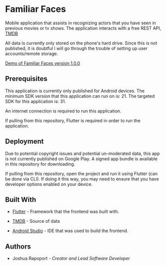 # Familiar Faces

Mobile application that assists in recognizing actors that you have seen in previous movies or tv shows.
The application interacts with a free REST API, [TMDB](https://developers.themoviedb.org/3/getting-started/introduction)

All data is currently only stored on the phone's hard drive. Since this is not published, it is doubtful I will go through the trouble of setting up user accounts/remote storage.

[Demo of Familiar Faces version 1.0.0](https://www.youtube.com/watch?v=p2q9HhY6jUY)

## Prerequisites

This application is currently only published for Android devices. The minimum SDK version that this application can run on is: 21. The targeted SDK for this application is: 31.

An internet connection is required to run this application.

If pulling from this repository, Flutter is required in order to run the application.

## Deployment

Due to potential copyright issues and potential un-moderated data, this app is not currently published on Google Play. A signed app bundle is available in this repository for downloading.

If pulling from this repository, open the project and run it using Flutter (can be done via CLI). If doing it this way, you may need to ensure that you have developer options enabled on your device.

## Built With

- [Flutter](https://flutter.dev/) - Framework that the frontend was built with.

- [TMDB](https://developers.themoviedb.org/3/getting-started/introduction) - Source of data

- [Android Studio](https://developer.android.com/studio) - IDE that was used to build the frontend.

## Authors

- Joshua Rapoport - _Creator and Lead Software Developer_
